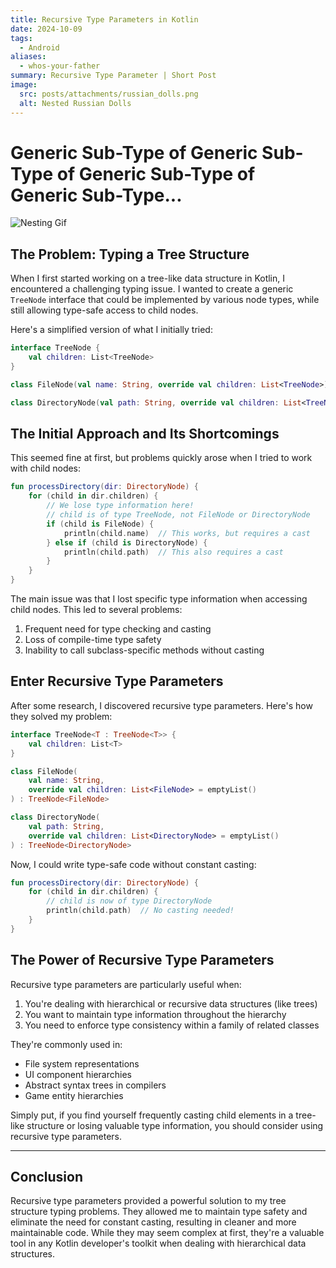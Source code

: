 ```yaml
---
title: Recursive Type Parameters in Kotlin
date: 2024-10-09
tags:
  - Android
aliases:
  - whos-your-father
summary: Recursive Type Parameter | Short Post
image:
  src: posts/attachments/russian_dolls.png
  alt: Nested Russian Dolls
---
```


# Generic Sub-Type of Generic Sub-Type of Generic Sub-Type of Generic Sub-Type...


![Nesting Gif](https://i.giphy.com/media/v1.Y2lkPTc5MGI3NjExbTk3ZGszdjEyeG53d255MTIwZnc3bjFrM3BwZm56Z2R4bmtiYmlxaCZlcD12MV9pbnRlcm5hbF9naWZfYnlfaWQmY3Q9Zw/hoqpjo9wx6dntE2ZSj/giphy.gif)

## The Problem: Typing a Tree Structure

When I first started working on a tree-like data structure in Kotlin, I encountered a challenging typing issue. I wanted to create a generic `TreeNode` interface that could be implemented by various node types, while still allowing type-safe access to child nodes.

Here's a simplified version of what I initially tried:

```kotlin
interface TreeNode {
    val children: List<TreeNode>
}

class FileNode(val name: String, override val children: List<TreeNode>) : TreeNode

class DirectoryNode(val path: String, override val children: List<TreeNode>) : TreeNode
```

## The Initial Approach and Its Shortcomings

This seemed fine at first, but problems quickly arose when I tried to work with child nodes:

```kotlin
fun processDirectory(dir: DirectoryNode) {
    for (child in dir.children) {
        // We lose type information here!
        // child is of type TreeNode, not FileNode or DirectoryNode
        if (child is FileNode) {
            println(child.name)  // This works, but requires a cast
        } else if (child is DirectoryNode) {
            println(child.path)  // This also requires a cast
        }
    }
}
```

The main issue was that I lost specific type information when accessing child nodes. This led to several problems:

1. Frequent need for type checking and casting
2. Loss of compile-time type safety
3. Inability to call subclass-specific methods without casting

## Enter Recursive Type Parameters

After some research, I discovered recursive type parameters. Here's how they solved my problem:

```kotlin
interface TreeNode<T : TreeNode<T>> {
    val children: List<T>
}

class FileNode(
    val name: String,
    override val children: List<FileNode> = emptyList()
) : TreeNode<FileNode>

class DirectoryNode(
    val path: String,
    override val children: List<DirectoryNode> = emptyList()
) : TreeNode<DirectoryNode>
```

Now, I could write type-safe code without constant casting:

```kotlin
fun processDirectory(dir: DirectoryNode) {
    for (child in dir.children) {
        // child is now of type DirectoryNode
        println(child.path)  // No casting needed!
    }
}
```

## The Power of Recursive Type Parameters

Recursive type parameters are particularly useful when:

1. You're dealing with hierarchical or recursive data structures (like trees)
2. You want to maintain type information throughout the hierarchy
3. You need to enforce type consistency within a family of related classes

They're commonly used in:

- File system representations
- UI component hierarchies
- Abstract syntax trees in compilers
- Game entity hierarchies

Simply put, if you find yourself frequently casting child elements in a tree-like structure or losing valuable type information, you should consider using recursive type parameters.

---
## Conclusion

Recursive type parameters provided a powerful solution to my tree structure typing problems. They allowed me to maintain type safety and eliminate the need for constant casting, resulting in cleaner and more maintainable code. While they may seem complex at first, they're a valuable tool in any Kotlin developer's toolkit when dealing with hierarchical data structures.


